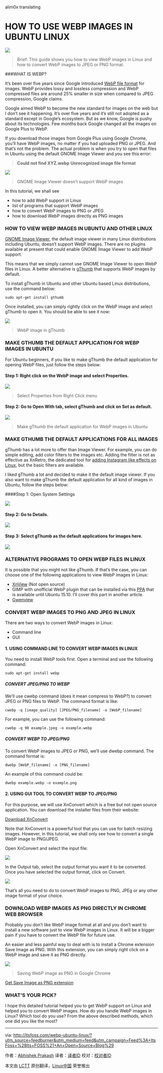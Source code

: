 alim0x translating

HOW TO USE WEBP IMAGES IN UBUNTU LINUX
=========================================

![](http://itsfoss.com/wp-content/uploads/2016/05/support-webp-ubuntu-linux.jpg)
>Brief: This guide shows you how to view WebP images in Linux and how to convert WebP images to JPEG or PNG format. 

###WHAT IS WEBP?

It’s been over five years since Google introduced [WebP file format][0] for images. WebP provides lossy and lossless compression and WebP compressed files are around 25% smaller in size when compared to JPEG compression, Google claims.

Google aimed WebP to become the new standard for images on the web but I don’t see it happening. It’s over five years and it’s still not adopted as a standard except in Google’s ecosystem. But as we know, Google is pushy about its technologies. Few months back Google changed all the images on Google Plus to WebP.

If you download those images from Google Plus using Google Chrome, you’ll have WebP images, no matter if you had uploaded PNG or JPEG. And that’s not the problem. The actual problem is when you try to open that files in Ubuntu using the default GNOME Image Viewer and you see this error:

>**Could not find XYZ.webp**
>**Unrecognized image file format**

![](http://itsfoss.com/wp-content/uploads/2016/05/WebP-images-Ubuntu-Linux-1.png)
>GNOME Image Viewer doesn’t support WebP images

In this tutorial, we shall see

- how to add WebP support in Linux
- list of programs that support WebP images
- how to convert WebP images to PNG or JPEG
- how to download WebP images directly as PNG images

### HOW TO VIEW WEBP IMAGES IN UBUNTU AND OTHER LINUX

[GNOME Image Viewer][3], the default image viewer in many Linux distributions including Ubuntu, doesn’t support WebP images. There are no plugins available at present that could enable GNOME Image Viewer to add WebP support.

This means that we simply cannot use GNOME Image Viewer to open WebP files in Linux. A better alternative is [gThumb][4] that supports WebP images by default.

To install gThumb in Ubuntu and other Ubuntu based Linux distributions, use the command below:

```
sudo apt-get install gthumb
```

Once installed, you can simply rightly click on the WebP image and select gThumb to open it. You should be able to see it now:

![](http://itsfoss.com/wp-content/uploads/2016/05/WebP-images-Ubuntu-Linux-2.jpeg)
>WebP image in gThumb

### MAKE GTHUMB THE DEFAULT APPLICATION FOR WEBP IMAGES IN UBUNTU

For Ubuntu beginners, if you like to make gThumb the default application for opening WebP files, just follow the steps below:

#### Step 1: Right click on the WebP image and select Properties.

![](http://itsfoss.com/wp-content/uploads/2016/05/WebP-images-Ubuntu-Linux-3.png)
>Select Properties from Right Click menu

#### Step 2: Go to Open With tab, select gThumb and click on Set as default.

![](http://itsfoss.com/wp-content/uploads/2016/05/WebP-images-Ubuntu-Linux-4.png)
>Make gThumb the default application for WebP images in Ubuntu

### MAKE GTHUMB THE DEFAULT APPLICATIONS FOR ALL IMAGES

gThumb has a lot more to offer than Image Viewer. For example, you can do simple editing, add color filters to the images etc. Adding the filter is not as effective as XnRetro, the dedicated tool for [adding Instagram like effects on Linux][5], but the basic filters are available.

I liked gThumb a lot and decided to make it the default image viewer. If you also want to make gThumb the default application for all kind of images in Ubuntu, follow the steps below:

####Step 1: Open System Settings

![](http://itsfoss.com/wp-content/uploads/2014/04/System_Settings_ubuntu_1404.jpeg)

#### Step 2: Go to Details.

![](http://itsfoss.com/wp-content/uploads/2013/11/System_settings_Ubuntu_1.jpeg)

#### Step 3: Select gThumb as the default applications for images here.

![](http://itsfoss.com/wp-content/uploads/2016/05/WebP-images-Ubuntu-Linux-5.png)

### ALTERNATIVE PROGRAMS TO OPEN WEBP FILES IN LINUX

It is possible that you might not like gThumb. If that’s the case, you can choose one of the following applications to view WebP images in Linux:

- [XnView][6] (Not open source)
- GIMP with unofficial WebP plugin that can be installed via this [PPA][7] that is available until Ubuntu 15.10. I’ll cover this part in another article.
- [Gwenview][8]

### CONVERT WEBP IMAGES TO PNG AND JPEG IN LINUX

There are two ways to convert WebP images in Linux:

- Command line
- GUI

#### 1. USING COMMAND LINE TO CONVERT WEBP IMAGES IN LINUX

You need to install WebP tools first. Open a terminal and use the following command:

```
sudo apt-get install webp
```

##### CONVERT JPEG/PNG TO WEBP

We’ll use cwebp command (does it mean compress to WebP?) to convert JPEG or PNG files to WebP. The command format is like:

```
cwebp -q [image_quality] [JPEG/PNG_filename] -o [WebP_filename]
```

For example, you can use the following command:

```
cwebp -q 90 example.jpeg -o example.webp
```

##### CONVERT WEBP TO JPEG/PNG

To convert WebP images to JPEG or PNG, we’ll use dwebp command. The command format is:

```
dwebp [WebP_filename] -o [PNG_filename]
```

An example of this command could be:

```
dwebp example.webp -o example.png
```

#### 2. USING GUI TOOL TO CONVERT WEBP TO JPEG/PNG

For this purpose, we will use XnConvert which is a free but not open source application. You can download the installer files from their website:

[Download XnConvert][1]

Note that XnConvert is a powerful tool that you can use for batch resizing images. However, in this tutorial, we shall only see how to convert a single WebP image to PNG/JPEG.

Open XnConvert and select the input file:

![](http://itsfoss.com/wp-content/uploads/2016/05/WebP-images-Ubuntu-Linux-6.jpeg)

In the Output tab, select the output format you want it to be converted. Once you have selected the output format, click on Convert.

![](http://itsfoss.com/wp-content/uploads/2016/05/WebP-images-Ubuntu-Linux-7.jpeg)

That’s all you need to do to convert WebP images to PNG, JPEg or any other image format of your choice.

### DOWNLOAD WEBP IMAGES AS PNG DIRECTLY IN CHROME WEB BROWSER

Probably you don’t like WebP image format at all and you don’t want to install a new software just to view WebP images in Linux. It will be a bigger pain if you have to convert the WebP file for future use.

An easier and less painful way to deal with is to install a Chrome extension Save Image as PNG. With this extension, you can simply right click on a WebP image and save it as PNG directly.

![](http://itsfoss.com/wp-content/uploads/2016/05/WebP-images-Ubuntu-Linux-8.png)
>Saving WebP image as PNG in Google Chrome

[Get Save Image as PNG extension][2]

### WHAT’S YOUR PICK?

I hope this detailed tutorial helped you to get WebP support on Linux and helped you to convert WebP images. How do you handle WebP images in Linux? Which tool do you use? From the above described methods, which one did you like the most?


----------------------
via: http://itsfoss.com/webp-ubuntu-linux/?utm_source=feedburner&utm_medium=feed&utm_campaign=Feed%3A+ItsFoss+%28Its+FOSS%21+An+Open+Source+Blog%29 

作者：[Abhishek Prakash][a]
译者：[译者ID](https://github.com/译者ID)
校对：[校对者ID](https://github.com/校对者ID)

本文由 [LCTT](https://github.com/LCTT/TranslateProject) 原创翻译，[Linux中国](https://linux.cn/) 荣誉推出

[a]: http://itsfoss.com/author/abhishek/
[0]: https://developers.google.com/speed/webp/
[1]: http://www.xnview.com/en/xnconvert/#downloads
[2]: https://chrome.google.com/webstore/detail/save-image-as-png/nkokmeaibnajheohncaamjggkanfbphi?utm_source=chrome-ntp-icon
[3]: https://wiki.gnome.org/Apps/EyeOfGnome
[4]: https://wiki.gnome.org/Apps/gthumb
[5]: http://itsfoss.com/add-instagram-effects-xnretro-ubuntu-linux/
[6]: http://www.xnview.com/en/xnviewmp/#downloads
[7]: https://launchpad.net/~george-edison55/+archive/ubuntu/webp
[8]: https://userbase.kde.org/Gwenview
